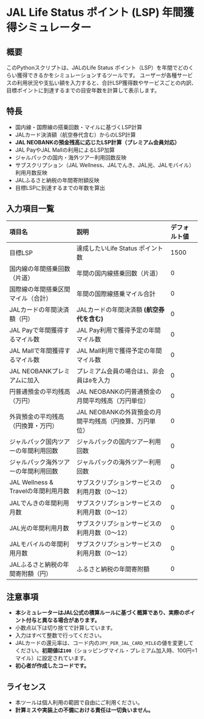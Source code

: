 # JAL Life Status ポイント (LSP) 年間獲得シミュレーター

## 概要

このPythonスクリプトは、JALのLife Status ポイント（LSP）を年間でどのくらい獲得できるかをシミュレーションするツールです。
ユーザーが各種サービスの利用状況や支払い額を入力すると、合計LSP獲得数やサービスごとの内訳、目標ポイントに到達するまでの目安年数を計算して表示します。

## 特長

  - 国内線・国際線の搭乗回数・マイルに基づくLSP計算
  - JALカード決済額（航空券代含む）からのLSP計算
  - **JAL NEOBANKの預金残高に応じたLSP計算（プレミアム会員対応）**
  - JAL PayやJAL Mallの利用によるLSP加算
  - ジャルパックの国内・海外ツアー利用回数反映
  - サブスクリプション（JAL Wellness、JALでんき、JAL光、JALモバイル）利用月数反映
  - JALふるさと納税の年間寄附額反映
  - 目標LSPに到達するまでの年数を算出

## 入力項目一覧

| 項目名 | 説明 | デフォルト値 |
| :--- | :--- | :--- |
| 目標LSP | 達成したいLife Status ポイント数 | 1500 |
| 国内線の年間搭乗回数（片道） | 年間の国内線搭乗回数（片道） | 0 |
| 国際線の年間搭乗区間マイル（合計）| 年間の国際線搭乗マイル合計 | 0 |
| JALカードの年間決済額（円） | JALカードの年間決済額 **(航空券代を含む)** | 0 |
| JAL Payで年間獲得するマイル数 | JAL Pay利用で獲得予定の年間マイル数 | 0 |
| JAL Mallで年間獲得するマイル数 | JAL Mall利用で獲得予定の年間マイル数 | 0 |
| JAL NEOBANKプレミアムに加入 | プレミアム会員の場合は`1`、非会員は`0`を入力 | 0 |
| 円普通預金の平均残高（万円） | JAL NEOBANKの円普通預金の月間平均残高（万円単位） | 0 |
| 外貨預金の平均残高（円換算・万円）| JAL NEOBANKの外貨預金の月間平均残高（円換算、万円単位）| 0 |
| ジャルパック国内ツアーの年間利用回数| ジャルパックの国内ツアー利用回数 | 0 |
| ジャルパック海外ツアーの年間利用回数| ジャルパックの海外ツアー利用回数 | 0 |
| JAL Wellness & Travelの年間利用月数| サブスクリプションサービスの利用月数（0～12） | 0 |
| JALでんきの年間利用月数 | サブスクリプションサービスの利用月数（0～12） | 0 |
| JAL光の年間利用月数 | サブスクリプションサービスの利用月数（0～12） | 0 |
| JALモバイルの年間利用月数 | サブスクリプションサービスの利用月数（0～12） | 0 |
| JALふるさと納税の年間寄附額（円）| ふるさと納税の年間寄附額 | 0 |

## 注意事項

  - **本シミュレーターはJAL公式の積算ルールに基づく概算であり、実際のポイント付与と異なる場合があります。**
  - 小数点以下は切り捨てで計算しています。
  - 入力はすべて整数で行ってください。
  - JALカードの還元率は、コード内の`JPY_PER_JAL_CARD_MILE`の値を変更してください。**初期値は`100`**（ショッピングマイル・プレミアム加入時、100円=1マイル）に設定されています。
  - **初心者が作成したコードです。**

## ライセンス

  - 本ツールは個人利用の範囲で自由にご利用ください。
  - **計算ミスや実装上の不備における責任は一切負いません。**